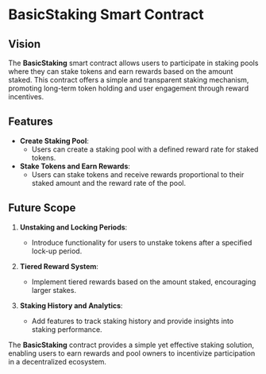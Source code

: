 # BasicStaking Smart Contract

## Vision

The **BasicStaking** smart contract allows users to participate in staking pools where they can stake tokens and earn rewards based on the amount staked. This contract offers a simple and transparent staking mechanism, promoting long-term token holding and user engagement through reward incentives.

## Features

- **Create Staking Pool**:
  - Users can create a staking pool with a defined reward rate for staked tokens.
- **Stake Tokens and Earn Rewards**:
  - Users can stake tokens and receive rewards proportional to their staked amount and the reward rate of the pool.

## Future Scope

1. **Unstaking and Locking Periods**:

   - Introduce functionality for users to unstake tokens after a specified lock-up period.

2. **Tiered Reward System**:

   - Implement tiered rewards based on the amount staked, encouraging larger stakes.

3. **Staking History and Analytics**:
   - Add features to track staking history and provide insights into staking performance.

The **BasicStaking** contract provides a simple yet effective staking solution, enabling users to earn rewards and pool owners to incentivize participation in a decentralized ecosystem.
